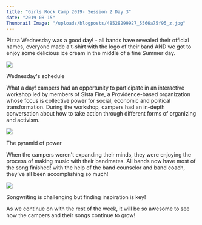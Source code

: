 ```yaml
---
title: "Girls Rock Camp 2019- Session 2 Day 3"
date: "2019-08-15"
Thumbnail Image: "/uploads/blogposts/48528299927_5566a75f95_z.jpg"
---
```


Pizza Wednesday was a good day! - all bands have revealed their official names, everyone made a t-shirt with the logo of their band AND we got to enjoy some delicious ice cream in the middle of a fine Summer day.

![](/uploads/blogposts/48539833106_f587c0b12e_z.jpg)

Wednesday's schedule  
  

What a day! campers had an opportunity to participate in an interactive workshop led by members of Sista Fire, a Providence-based organization whose focus is collective power for social, economic and political transformation. During the workshop, campers had an in-depth conversation about how to take action through different forms of organizing and activism.

![](/uploads/blogposts/48539983852_bb1d0d8a7e_z.jpg)

The pyramid of power

When the campers weren't expanding their minds, they were enjoying the process of making music with their bandmates. All bands now have most of the song finished! with the help of the band counselor and band coach, they've all been accomplishing so much!

![](/uploads/blogposts/48528299927_5566a75f95_z.jpg)

Songwriting is challenging but finding inspiration is key!

As we continue on with the rest of the week, it will be so awesome to see how the campers and their songs continue to grow!
